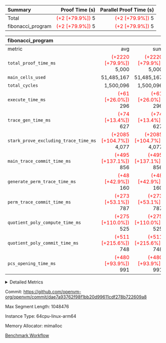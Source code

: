 | Summary | Proof Time (s) | Parallel Proof Time (s) |
|:---|---:|---:|
| Total | <span style='color: red'>(+2 [+79.9%])</span> 5 | <span style='color: red'>(+2 [+79.9%])</span> 5 |
| fibonacci_program | <span style='color: red'>(+2 [+79.9%])</span> 5 | <span style='color: red'>(+2 [+79.9%])</span> 5 |


| fibonacci_program |||||
|:---|---:|---:|---:|---:|
|metric|avg|sum|max|min|
| `total_proof_time_ms ` | <span style='color: red'>(+2220 [+79.9%])</span> 5,000 | <span style='color: red'>(+2220 [+79.9%])</span> 5,000 | <span style='color: red'>(+2220 [+79.9%])</span> 5,000 | <span style='color: red'>(+2220 [+79.9%])</span> 5,000 |
| `main_cells_used     ` |  51,485,167 |  51,485,167 |  51,485,167 |  51,485,167 |
| `total_cycles        ` |  1,500,096 |  1,500,096 |  1,500,096 |  1,500,096 |
| `execute_time_ms     ` | <span style='color: red'>(+61 [+26.0%])</span> 296 | <span style='color: red'>(+61 [+26.0%])</span> 296 | <span style='color: red'>(+61 [+26.0%])</span> 296 | <span style='color: red'>(+61 [+26.0%])</span> 296 |
| `trace_gen_time_ms   ` | <span style='color: red'>(+74 [+13.4%])</span> 627 | <span style='color: red'>(+74 [+13.4%])</span> 627 | <span style='color: red'>(+74 [+13.4%])</span> 627 | <span style='color: red'>(+74 [+13.4%])</span> 627 |
| `stark_prove_excluding_trace_time_ms` | <span style='color: red'>(+2085 [+104.7%])</span> 4,077 | <span style='color: red'>(+2085 [+104.7%])</span> 4,077 | <span style='color: red'>(+2085 [+104.7%])</span> 4,077 | <span style='color: red'>(+2085 [+104.7%])</span> 4,077 |
| `main_trace_commit_time_ms` | <span style='color: red'>(+495 [+137.1%])</span> 856 | <span style='color: red'>(+495 [+137.1%])</span> 856 | <span style='color: red'>(+495 [+137.1%])</span> 856 | <span style='color: red'>(+495 [+137.1%])</span> 856 |
| `generate_perm_trace_time_ms` | <span style='color: red'>(+48 [+42.9%])</span> 160 | <span style='color: red'>(+48 [+42.9%])</span> 160 | <span style='color: red'>(+48 [+42.9%])</span> 160 | <span style='color: red'>(+48 [+42.9%])</span> 160 |
| `perm_trace_commit_time_ms` | <span style='color: red'>(+273 [+53.1%])</span> 787 | <span style='color: red'>(+273 [+53.1%])</span> 787 | <span style='color: red'>(+273 [+53.1%])</span> 787 | <span style='color: red'>(+273 [+53.1%])</span> 787 |
| `quotient_poly_compute_time_ms` | <span style='color: red'>(+275 [+110.0%])</span> 525 | <span style='color: red'>(+275 [+110.0%])</span> 525 | <span style='color: red'>(+275 [+110.0%])</span> 525 | <span style='color: red'>(+275 [+110.0%])</span> 525 |
| `quotient_poly_commit_time_ms` | <span style='color: red'>(+511 [+215.6%])</span> 748 | <span style='color: red'>(+511 [+215.6%])</span> 748 | <span style='color: red'>(+511 [+215.6%])</span> 748 | <span style='color: red'>(+511 [+215.6%])</span> 748 |
| `pcs_opening_time_ms ` | <span style='color: red'>(+480 [+93.9%])</span> 991 | <span style='color: red'>(+480 [+93.9%])</span> 991 | <span style='color: red'>(+480 [+93.9%])</span> 991 | <span style='color: red'>(+480 [+93.9%])</span> 991 |



<details>
<summary>Detailed Metrics</summary>

| group | num_segments | keygen_time_ms | commit_exe_time_ms |
| --- | --- | --- | --- |
| fibonacci_program | 1 | 400 | 6 | 

| group | air_name | quotient_deg | interactions | constraints |
| --- | --- | --- | --- | --- |
| fibonacci_program | AccessAdapterAir<16> | 4 | 5 | 11 | 
| fibonacci_program | AccessAdapterAir<2> | 4 | 5 | 11 | 
| fibonacci_program | AccessAdapterAir<32> | 4 | 5 | 11 | 
| fibonacci_program | AccessAdapterAir<4> | 4 | 5 | 11 | 
| fibonacci_program | AccessAdapterAir<64> | 4 | 5 | 11 | 
| fibonacci_program | AccessAdapterAir<8> | 4 | 5 | 11 | 
| fibonacci_program | BitwiseOperationLookupAir<8> | 2 | 2 | 4 | 
| fibonacci_program | MemoryMerkleAir<8> | 4 | 4 | 38 | 
| fibonacci_program | PersistentBoundaryAir<8> | 4 | 3 | 5 | 
| fibonacci_program | PhantomAir | 4 | 3 | 4 | 
| fibonacci_program | Poseidon2PeripheryAir<BabyBearParameters>, 1> | 2 | 1 | 286 | 
| fibonacci_program | ProgramAir | 1 | 1 | 4 | 
| fibonacci_program | RangeTupleCheckerAir<2> | 1 | 1 | 4 | 
| fibonacci_program | Rv32HintStoreAir | 4 | 18 | 23 | 
| fibonacci_program | VariableRangeCheckerAir | 1 | 1 | 4 | 
| fibonacci_program | VmAirWrapper<Rv32BaseAluAdapterAir, BaseAluCoreAir<4, 8> | 4 | 20 | 31 | 
| fibonacci_program | VmAirWrapper<Rv32BaseAluAdapterAir, LessThanCoreAir<4, 8> | 4 | 18 | 36 | 
| fibonacci_program | VmAirWrapper<Rv32BaseAluAdapterAir, ShiftCoreAir<4, 8> | 4 | 24 | 85 | 
| fibonacci_program | VmAirWrapper<Rv32BranchAdapterAir, BranchEqualCoreAir<4> | 4 | 11 | 17 | 
| fibonacci_program | VmAirWrapper<Rv32BranchAdapterAir, BranchLessThanCoreAir<4, 8> | 4 | 13 | 32 | 
| fibonacci_program | VmAirWrapper<Rv32CondRdWriteAdapterAir, Rv32JalLuiCoreAir> | 4 | 10 | 15 | 
| fibonacci_program | VmAirWrapper<Rv32JalrAdapterAir, Rv32JalrCoreAir> | 4 | 16 | 16 | 
| fibonacci_program | VmAirWrapper<Rv32LoadStoreAdapterAir, LoadSignExtendCoreAir<4, 8> | 4 | 18 | 27 | 
| fibonacci_program | VmAirWrapper<Rv32LoadStoreAdapterAir, LoadStoreCoreAir<4> | 4 | 17 | 34 | 
| fibonacci_program | VmAirWrapper<Rv32MultAdapterAir, DivRemCoreAir<4, 8> | 4 | 25 | 76 | 
| fibonacci_program | VmAirWrapper<Rv32MultAdapterAir, MulHCoreAir<4, 8> | 4 | 24 | 23 | 
| fibonacci_program | VmAirWrapper<Rv32MultAdapterAir, MultiplicationCoreAir<4, 8> | 4 | 19 | 13 | 
| fibonacci_program | VmAirWrapper<Rv32RdWriteAdapterAir, Rv32AuipcCoreAir> | 4 | 12 | 11 | 
| fibonacci_program | VmConnectorAir | 4 | 5 | 9 | 

| group | air_name | segment | rows | prep_cols | perm_cols | main_cols | cells |
| --- | --- | --- | --- | --- | --- | --- | --- |
| fibonacci_program | AccessAdapterAir<8> | 0 | 32 |  | 12 | 17 | 928 | 
| fibonacci_program | BitwiseOperationLookupAir<8> | 0 | 65,536 | 3 | 8 | 2 | 655,360 | 
| fibonacci_program | MemoryMerkleAir<8> | 0 | 256 |  | 12 | 32 | 11,264 | 
| fibonacci_program | PersistentBoundaryAir<8> | 0 | 32 |  | 8 | 20 | 896 | 
| fibonacci_program | PhantomAir | 0 | 1 |  | 8 | 6 | 14 | 
| fibonacci_program | Poseidon2PeripheryAir<BabyBearParameters>, 1> | 0 | 256 |  | 8 | 300 | 78,848 | 
| fibonacci_program | ProgramAir | 0 | 4,096 |  | 8 | 10 | 73,728 | 
| fibonacci_program | RangeTupleCheckerAir<2> | 0 | 524,288 | 2 | 8 | 1 | 4,718,592 | 
| fibonacci_program | Rv32HintStoreAir | 0 | 4 |  | 24 | 32 | 224 | 
| fibonacci_program | VariableRangeCheckerAir | 0 | 262,144 | 2 | 8 | 1 | 2,359,296 | 
| fibonacci_program | VmAirWrapper<Rv32BaseAluAdapterAir, BaseAluCoreAir<4, 8> | 0 | 1,048,576 |  | 28 | 36 | 67,108,864 | 
| fibonacci_program | VmAirWrapper<Rv32BaseAluAdapterAir, LessThanCoreAir<4, 8> | 0 | 524,288 |  | 24 | 37 | 31,981,568 | 
| fibonacci_program | VmAirWrapper<Rv32BranchAdapterAir, BranchEqualCoreAir<4> | 0 | 262,144 |  | 16 | 26 | 11,010,048 | 
| fibonacci_program | VmAirWrapper<Rv32BranchAdapterAir, BranchLessThanCoreAir<4, 8> | 0 | 8 |  | 20 | 32 | 416 | 
| fibonacci_program | VmAirWrapper<Rv32CondRdWriteAdapterAir, Rv32JalLuiCoreAir> | 0 | 131,072 |  | 16 | 18 | 4,456,448 | 
| fibonacci_program | VmAirWrapper<Rv32JalrAdapterAir, Rv32JalrCoreAir> | 0 | 16 |  | 20 | 28 | 768 | 
| fibonacci_program | VmAirWrapper<Rv32LoadStoreAdapterAir, LoadStoreCoreAir<4> | 0 | 16 |  | 28 | 41 | 1,104 | 
| fibonacci_program | VmAirWrapper<Rv32RdWriteAdapterAir, Rv32AuipcCoreAir> | 0 | 8 |  | 16 | 20 | 288 | 
| fibonacci_program | VmConnectorAir | 0 | 2 | 1 | 12 | 5 | 34 | 

| group | segment | trace_gen_time_ms | total_proof_time_ms | total_cycles | total_cells | stark_prove_excluding_trace_time_ms | quotient_poly_compute_time_ms | quotient_poly_commit_time_ms | perm_trace_commit_time_ms | pcs_opening_time_ms | main_trace_commit_time_ms | main_cells_used | generate_perm_trace_time_ms | execute_time_ms |
| --- | --- | --- | --- | --- | --- | --- | --- | --- | --- | --- | --- | --- | --- | --- |
| fibonacci_program | 0 | 627 | 5,000 | 1,500,096 | 122,458,688 | 4,077 | 525 | 748 | 787 | 991 | 856 | 51,485,167 | 160 | 296 | 

</details>


Commit: https://github.com/openvm-org/openvm/commit/dae7a93762f98f1bb20d99611cdf278b722609a8

Max Segment Length: 1048476

Instance Type: 64cpu-linux-arm64

Memory Allocator: mimalloc

[Benchmark Workflow](https://github.com/openvm-org/openvm/actions/runs/13823984300)
